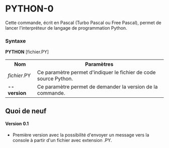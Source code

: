 # PYTHON-0
Cette commande, écrit en Pascal (Turbo Pascal ou Free Pascal), permet de lancer l'interpréteur de langage de programmation Python.

<h3>Syntaxe</h3>

<b>PYTHON</b> [fichier.PY]

<table>
  <tr>
    <th>Nom</th>
    <th>Paramètres</th>
  </tr>
  <tr>
    <td><i>fichier</i>.PY</td>
    <td>Ce paramètre permet d'indiquer le fichier de code source Python.</td>
  </tr>
  <tr>
    <td><b>--version</b></td>
    <td>Ce paramètre permet de demander la version de la commande.</td>
  </tr>
</table>

<h2>Quoi de neuf</h2>

<h4>Version 0.1</h4>
<ul>
  <li>Première version avec la possibilité d'envoyer un message vers la console à partir d'un fichier avec extension .PY.</li>
</ul>

